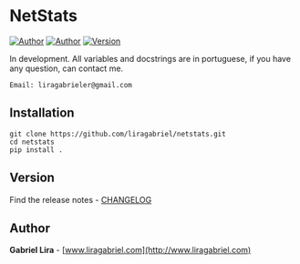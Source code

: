 # NetStats

[![Author](https://img.shields.io/badge/author-Gabriel-blue)](http://www.liragabriel.com)
[![Author](https://img.shields.io/badge/license-MIT-green)](https://github.com/liragabriel/netstats/blob/master/LICENSE)
[![Version](https://img.shields.io/badge/version-v1.0.2-yellow)](https://github.com/liragabriel/DS/blob/master/CHANGELOG.md)

In development. All variables and docstrings are in portuguese, if you have any question, can contact me.

    Email: liragabrieler@gmail.com
  
## Installation

    git clone https://github.com/liragabriel/netstats.git
    cd netstats
    pip install .

## Version

Find the release notes - [CHANGELOG](https://github.com/liragabriel/DS/blob/master/CHANGELOG.md)

## Author

**Gabriel Lira** - [www.liragabriel.com](http://www.liragabriel.com)
